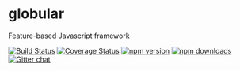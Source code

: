 # globular

Feature-based Javascript framework

[![Build Status](https://travis-ci.org/peppierre/globular.svg)](https://travis-ci.org/peppierre/globular)
[![Coverage Status](https://coveralls.io/repos/github/peppierre/globular/badge.svg?branch=master)](https://coveralls.io/github/peppierre/globular?branch=master)
[![npm version](https://img.shields.io/npm/v/globular.svg?style=flat-square)](https://www.npmjs.com/package/globular)
[![npm downloads](https://img.shields.io/npm/dm/globular.svg?style=flat-square)](https://www.npmjs.com/package/globular)
[![Gitter chat](https://badges.gitter.im/gitterHQ/gitter.png)](https://gitter.im/peppierre/globular)
